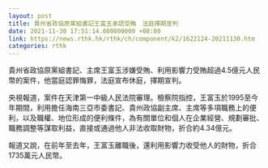```yaml
---
layout: post
title: 貴州省政協原黨組書記王富玉承認受賄　法庭擇期宣判
date: 2021-11-30 17:51:14.000000000 +08:00
link: https://news.rthk.hk/rthk/ch/component/k2/1622124-20211130.htm
categories: rthk
---
```


貴州省政協原黨組書記、主席王富玉涉嫌受賄、利用影響力受賄超過4.5億元人民幣的案件，他當庭認罪悔罪，法庭宣布休庭，擇期宣判。

央視報道，案件在天津第一中級人民法院審理。檢察院指控，王富玉於1995至今年期間，利用擔任海南三亞市委書記、貴州政協副主席、主席等多項職務上的便利，以及職權、地位形成的便利條件，為有關單位和個人在企業經營、規劃審批、職務調整等謀取利益，直接或通過他人非法收取財物，折合約4.34億元。

報道又說，在前年至去年，王富玉離職後，還利用影響力收受他人的財物，折合1735萬元人民幣。
